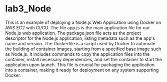 # lab3_Node
This is an example of deploying a Node.js Web Application using Docker on AWS EC2 with CI/CD.
The file app.js is the main application file for our Node.js web application.
The package.json file acts as the project descriptor for the Node.js application, listing metadata such as the app's name and version.
The Dockerfile is a script used by Docker to automate the building of container images, starting from a specified base image such as Node.js. It includes commands to copy the application files into the container, install necessary dependencies, and set the container to start the application upon launch. This file is crucial for packaging the application into a container, making it ready for deployment on any system supporting Docker.
